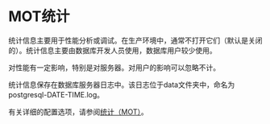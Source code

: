 # MOT统计<a name="ZH-CN_TOPIC_0289899846"></a>

统计信息主要用于性能分析或调试。在生产环境中，通常不打开它们（默认是关闭的）。统计信息主要由数据库开发人员使用，数据库用户较少使用。

对性能有一定影响，特别是对服务器。对用户的影响可以忽略不计。

统计信息保存在数据库服务器日志中。该日志位于data文件夹中，命名为postgresql-DATE-TIME.log。

有关详细的配置选项，请参阅[统计（MOT）](MOT配置.md#zh-cn_topic_0283136588_zh-cn_topic_0280525130_section659861612477)。


